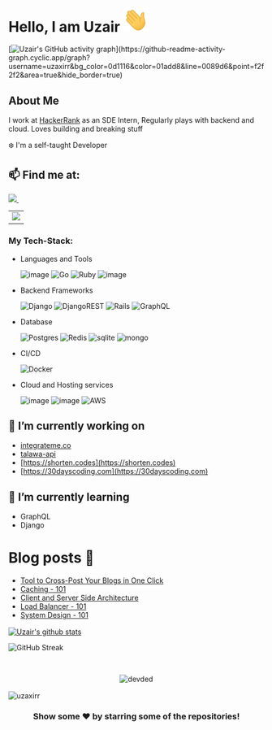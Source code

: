 # Hello, I am Uzair <img src="https://raw.githubusercontent.com/ABSphreak/ABSphreak/master/gifs/Hi.gif" width="50px">

[![Uzair's GitHub activity graph]([https://activity-graph.herokuapp.com/graph?username=uzaxirr&theme=react-dark&hide_border=true&area=true](https://github-readme-activity-graph.cyclic.app/graph?username=uzaxirr&bg_color=0d1116&color=01add8&line=0089d6&point=f2f2f2&area=true&hide_border=true))](https://github-readme-activity-graph.cyclic.app/graph?username=uzaxirr&bg_color=0d1116&color=01add8&line=0089d6&point=f2f2f2&area=true&hide_border=true)



## About Me
I work at [HackerRank](https://www.hackerrank.com/) as an SDE Intern, Regularly plays with backend and cloud. Loves building and breaking stuff

❄️ I'm a self-taught Developer
## 📫 Find me at:

<table>
  <tr>
    <a href="https://www.linkedin.com/in/uzaxirr/">
    <img src="https://img.shields.io/badge/linkedin-%230077B5.svg?&style=for-the-badge&logo=linkedin&logoColor=white" />
  </a>&nbsp;&nbsp;
   <td><ahref="mailto:the.uzairali10@gmail.com"><img src="https://img.shields.io/badge/Gmail-D14836?style=for-the-badge&logo=gmail&logoColor=white"></a></td>
</table>

### My Tech-Stack:
* Languages and Tools
  
  ![image](https://img.shields.io/badge/Python-14354C?style=for-the-badge&logo=python&logoColor=white)
  ![Go](https://img.shields.io/badge/go-%2300ADD8.svg?style=for-the-badge&logo=go&logoColor=white)
  ![Ruby](https://img.shields.io/badge/ruby-%23CC342D.svg?style=for-the-badge&logo=ruby&logoColor=white)
  ![image](https://img.shields.io/badge/C%2B%2B-00599C?style=for-the-badge&logo=c%2B%2B&logoColor=white)
  



* Backend Frameworks

  ![Django](https://img.shields.io/badge/django-%23092E20.svg?style=for-the-badge&logo=django&logoColor=white)
  ![DjangoREST](https://img.shields.io/badge/DJANGO-REST-ff1709?style=for-the-badge&logo=django&logoColor=white&color=ff1709&labelColor=gray)
  ![Rails](https://img.shields.io/badge/rails-%23CC0000.svg?style=for-the-badge&logo=ruby-on-rails&logoColor=white)
  ![GraphQL](https://img.shields.io/badge/-GraphQL-E10098?style=for-the-badge&logo=graphql&logoColor=white)



* Database

  ![Postgres](https://img.shields.io/badge/postgres-%23316192.svg?style=for-the-badge&logo=postgresql&logoColor=white)
  ![Redis](https://img.shields.io/badge/redis-%23DD0031.svg?style=for-the-badge&logo=redis&logoColor=white)
  ![sqlite](https://img.shields.io/badge/sqlite-%2307405e.svg?&style=for-the-badge&logo=sqlite&logoColor=white)
  ![mongo](https://img.shields.io/badge/MongoDB-4EA94B?style=for-the-badge&logo=mongodb&logoColor=white)


* CI/CD
  
  ![Docker](https://img.shields.io/badge/docker-%230db7ed.svg?style=for-the-badge&logo=docker&logoColor=white)


* Cloud and Hosting services

  ![image](https://img.shields.io/badge/Microsoft_Azure-0089D6?style=for-the-badge&logo=microsoft-azure&logoColor=white)
  ![image](https://img.shields.io/badge/Google_Cloud-4285F4?style=for-the-badge&logo=google-cloud&logoColor=white)
  <img alt="AWS" src="https://img.shields.io/badge/AWS%20-%23FF9900.svg?&style=for-the-badge&logo=amazon-aws&logoColor=white"/>


## 🔭 I’m currently working on
* [integrateme.co](https://github.com/integrateme-co/)
* [talawa-api](https://github.com/PalisadoesFoundation/talawa-api)
* [https://shorten.codes](https://shorten.codes)
* [https://30dayscoding.com](https://30dayscoding.com)

## 🌱 I’m currently learning

* GraphQL
* Django

# Blog posts 📝
<!-- BLOG-POST-LIST:START -->
- [Tool to Cross-Post Your Blogs in One Click](https://dev.to/uzaxirr/tool-to-cross-post-your-blogs-in-one-click-3n04)
- [Caching - 101](https://dev.to/uzaxirr/caching-101-3agp)
- [Client and Server Side Architecture](https://dev.to/uzaxirr/client-and-server-side-architecture-4i67)
- [Load Balancer - 101](https://dev.to/uzaxirr/load-balancer-101-4jl9)
- [System Design - 101](https://dev.to/uzaxirr/system-design-101-170o)
<!-- BLOG-POST-LIST:END -->


<a href="https://github.com/uzaxirr">
 <img align="center" src="https://github-readme-stats.vercel.app/api?username=uzaxirr&show_icons=true&theme=dark&line_height=27&title_color=2EDDD5&bg_color=000000&hide_border=1" alt="Uzair's github stats"/>
</a>

![GitHub Streak](https://github-readme-streak-stats.herokuapp.com?user=uzaxirr&theme=great-gatsby&hide_border=true&sideNums=2EDDD5&background=000000&ring=1CC6DD&border=DD2727&currStreakNum=2ACBDD)

<br>
<p align="center"> <img src="https://komarev.com/ghpvc/?username=uzaxirr" alt="devded" /> </p>

<p><img align="center" src="https://github-readme-stats.vercel.app/api/top-langs?username=uzaxirr&show_icons=true&locale=en&layout=compact&bg_color=000000&hide_border=1&title_color=2EDDD5"" alt="uzaxirr" /></p>

<div align="center">
  
### Show some ❤️ by starring some of the repositories!

</div>

